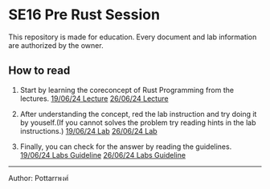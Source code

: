 # SE16 Pre Rust Session

This repository is made for education. Every document and lab information are authorized by the owner.

## How to read

1. Start by learning the coreconcept of Rust Programming from the lectures.
[19/06/24 Lecture](./PDF/Rust%20Lecture%2019th.pdf)
[26/06/24 Lecture](./PDF/Rust%20Lab%2026th.pdf)

2. After understanding the concept, red the lab instruction and try doing it by youself.(If you cannot solves the problem try reading hints in the lab instructions.)
[19/06/24 Lab](./PDF/Rust%20Lab%2019th.pdf)
[26/06/24 Lab](./PDF/Rust%20Lab%2026th.pdf)

3. Finally, you can check for the answer by reading the guidelines.
[19/06/24 Labs Guideline](./Guideline/19JUNE2024.md)
[26/06/24 Labs Guideline](./Guideline/26JUNE2024.md)

<hr>

Author: Pottarrพงศ์